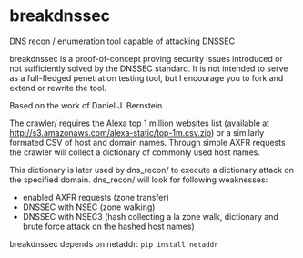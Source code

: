 breakdnssec
===========

DNS recon / enumeration tool capable of attacking DNSSEC

breakdnssec is a proof-of-concept proving security issues introduced or not sufficiently solved by the DNSSEC standard. It is not intended to serve as a full-fledged penetration testing tool, but I encourage you to fork and extend or rewrite the tool.

Based on the work of Daniel J. Bernstein.

The crawler/ requires the Alexa top 1 million websites list (available at http://s3.amazonaws.com/alexa-static/top-1m.csv.zip) or a similarly formated CSV of host and domain names. Through simple AXFR requests the crawler will collect a dictionary of commonly used host names.

This dictionary is later used by dns_recon/ to execute a dictionary attack on the specified domain. dns_recon/ will look for following weaknesses:
- enabled AXFR requests (zone transfer)
- DNSSEC with NSEC (zone walking)
- DNSSEC with NSEC3 (hash collecting a la zone walk, dictionary and brute force attack on the hashed host names) 


breakdnssec depends on netaddr:
`pip install netaddr`
